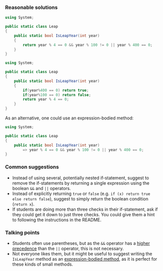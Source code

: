 ### Reasonable solutions

```csharp
using System;

public static class Leap
{
    public static bool IsLeapYear(int year)
    {
        return year % 4 == 0 && year % 100 != 0 || year % 400 == 0;
    }
}
```

```csharp
using System;

public static class Leap
{
    public static bool IsLeapYear(int year)
    {
        if(year%400 == 0) return true;
        if(year%100 == 0) return false;
        return year % 4 == 0;
    }
}
```

As an alternative, one could use an expression-bodied method:

```csharp
using System;

public static class Leap
{
    public static bool IsLeapYear(int year)
        => year % 4 == 0 && year % 100 != 0 || year % 400 == 0;
}
```

### Common suggestions

- Instead of using several, potentially nested if-statement, suggest to remove the if-statements by returning a single expression using the boolean `&&` and `||` operators.
- Instead of explicitly returning `true` or `false` (e.g. `if (x) return true else return false`), suggest to simply return the boolean condition (`return x`).
- If students are doing more than three checks in their if-statement, ask if they could get it down to just three checks. You could give them a hint to following the instructions in the README.

### Talking points

- Students often use parentheses, but as the `&&` operator has a [higher precedence]((https://docs.microsoft.com/en-us/dotnet/csharp/language-reference/operators/#conditional-and-operator)) than the `||` operator, this is not necessary.
- Not everyone likes them, but it might be useful to suggest writing the `IsLeapYear` method as an [expression-bodied method](https://docs.microsoft.contm/en-us/dotnet/csharp/programming-guide/statements-expressions-operators/expression-bodied-members#methods), as it is perfect for these kinds of small methods.
